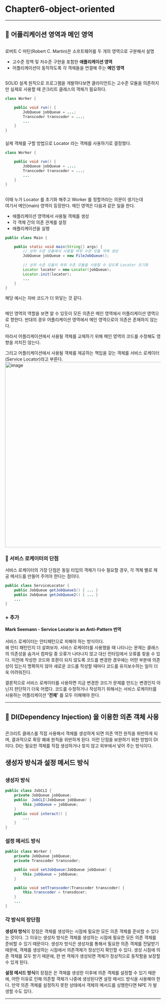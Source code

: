 # Chapter6-object-oriented

---

## 📌 어플리케이션 영역과 메인 영역
##
로버트 C 마틴(Robert C. Martin)은 소프트웨어를 두 개의 영역으로 구분해서 설명
- 고수준 정책 및 저수준 구현을 포함한 **애플리케이션 영역**
- 어플리케이션이 동작하도록 각 객체들을 연결해 주는 **메인 영역**
##
SOLID 설계 원칙으로 프로그램을 개발하다보면 클라이언트는 고수준 모듈을 의존하지만 실제로 사용할 때 콘크리트 클래스의 객체가 필요하다.
```java
class Worker {

    public void run() {
        JobQueue jobQueue = ...;
        Transcoder transcoder = ...;
        ...
    }
}
```
###
실제 객체를 구할 방법으로 Locator 라는 객체를 사용하기로 결정했다.
```java
class Worker {

    public void run() {
        JobQueue jobQueue = ...;
        Transcoder transcoder = ...;
        ...
    }
}
```
##
이때 누가 Locator 를 초기화 해주고 Worker 를 정할까라는 의문이 생기는데  
여기서 메인(main) 영역이 등장한다. 메인 영역은 다음과 같은 일을 한다.
- 애플리케이션 영역에서 사용될 객체를 생성
- 각 객체 간의 의존 관계를 설정
- 애플리케이션을 실행

```java
public class Main {

    public static void main(String[] args) {
        // 상위 수준 모듈에서 사용될 하위 수준 모듈 객체 생성
        JobQueue jobQueue = new FileJobQueue();
        
        // 상위 수준 모듈이 하위 수준 모듈을 사용할 수 있도록 Locator 초기화 
        Locator locator = new Locator(jobQueue);
        Locator.init(locator);
        ...
    }
}
```
해당 예시는 자바 코드가 더 와닿는 것 같다.
##
메인 영역의 역할을 보면 알 수 있듯이 모든 의존은 메인 영역에서 어플리케이션 영역으로 향한다. 반대의 경우 어플리케이션 영역에서 메인 영역으로이 의존은 존재하지 않는다.

따라서 어플리케이션에서 사용될 객체를 교체하기 위해 메인 영역의 코드를 수정해도 영향을 끼치진 않는다.

그리고 어플리케이션에서 사용될 객체를 제공하는 책임을 갖는 객체를 서비스 로케이터(Service Locator)라고 부른다.
<img width="625" height="600" alt="image" src="https://user-images.githubusercontent.com/79504043/155853248-6c171420-8ac1-4b5c-862c-4a4761ea0e9e.png">

###
### 🚨 서비스 로케이터의 단점
서비스 로케이터의 가장 단점은 동일 타입의 객체가 다수 필요할 경우, 각 객체 별로 제공 메서드를 만들어 주어야 한다는 점이다.
```java
public class ServiceLocator {
	public JobQueue getJobQueue1() { ... }
	public JobQueue getJobQueue2() { ... }
	...
}
```

### + 추가 
**Mark Seemann - Service Locator is an Anti-Pattern 번역**  
####
서비스 로케이터는 안티패턴으로 피해야 하는 방식이다.  
왜 안티 패턴인지 더 살펴보자. 서비스 로케이터를 사용했을 때 나타나는 문제는 클래스의 의존성을 숨겨서 컴파일 중 오류가 나타나지 않고 대신 런타임에서 오류를 찾을 수 있다. 
이전에 작성한 코드와 호환이 되지 않도록 코드를 변경한 경우에는 어떤 부분에 의존성이 있는지 명확하지 않아 
새로운 코드를 작성할 때마다 코드를 유지보수하는 일이 더욱 어려워진다.  

결론적으로 서비스 로케이터를 사용하면 지금 변경한 코드가 문제를 만드는 변경인지 아닌지 판단하기 더욱 어렵다. 코드를 수정하거나 작성하기 위해서는 서비스 로케이터를 사용하는 어플리케이션 **'전체'** 를 모두 이해해야 한다.

---

## 📌 DI(Dependency Injection) 을 이용한 의존 객체 사용
##
콘크리트 클래스를 직접 사용해서 객체를 생성하게 되면 의존 역전 원칙을 위반하게 되며, 결과적으로 확장 폐쇄 원칙을 위반하게 된다. 이런 단점을 보완하기 위한 방법이 DI이다. DI는 필요한 객체를 직접 생성하거나 찾지 않고 외부에서 넣어 주는 방식이다.

##
## 생성자 방식과 설정 메서드 방식
##

### 생성자 방식

```java
public class JobCLI {
	private JobQueue jobQueue;
	public  JobCLI(JobQueue jobQueue) {
		this.jobQueue = jobQueue;
	}
	public void interact() {
		...
	}
}
```
### 설정 메서드 방식
```java
public class Worker {
	private JobQueue jobQueue;
	private Transcoder transcoder;

	public void setJobQueue(JobQueue jobQueue) {
		this.jobQueue = jobQueue;
	}

	public void setTranscoder(Transcoder transcoder) { 
		this.transcoder = transdocer;
	}
	...
}
```

### 각 방식의 장단점
**생성자 방식**의 장점은 객체를 생성하는 시점에 필요한 모든 의존 객체를 준비할 수 있다는 것이다.
그 이유는 생성자 방식은 객체를 생성하는 시점에 필요한 모든 의존 객체를 준비할 수 있기 때문이다.
생성자 방식은 생성자를 통해서 필요한 의존 객체를 전달받기 때문에, 객체를 생성하는 시점에서 의존객체가 정상인지 확인할 수 있다.
생성 시점에 의존 객체를 모두 받기 때문에, 한 번 객체가 생성되면 객체가 정상적으로 동작함을 보장할 수 있게 된다.  

**설정 메서드 방식**의 장점은 은 객체를 생성한 이후에 의존 객체를 설정할 수 있기 때문에, 어떤 이유로 인해 의존할 객체가 나중에 생성된다면 설정 메서드 방식을 사용해야 한다.
만약 의존 객체를 설정하지 못한 상태에서 객체의 메서드를 싱행한다면 NPE 가 발생할 수도 있다.

---
